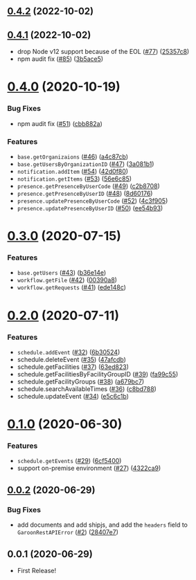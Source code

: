 ## [0.4.2](https://github.com/miyajan/garoon-rest/compare/v0.4.1...v0.4.2) (2022-10-02)



## [0.4.1](https://github.com/miyajan/garoon-rest/compare/v0.4.0...v0.4.1) (2022-10-02)

* drop Node v12 support because of the EOL ([#77](https://github.com/miyajan/garoon-rest/issues/77)) ([25357c8](https://github.com/miyajan/garoon-rest/commit/25357c8ed93b0305414828672da504af7e145e85))
* npm audit fix ([#85](https://github.com/miyajan/garoon-rest/issues/85)) ([3b5ace5](https://github.com/miyajan/garoon-rest/commit/3b5ace54f0f56668ebe68830572119be7698e0a7))


# [0.4.0](https://github.com/miyajan/garoon-rest/compare/v0.3.0...v0.4.0) (2020-10-19)


### Bug Fixes

* npm audit fix ([#51](https://github.com/miyajan/garoon-rest/issues/51)) ([cbb882a](https://github.com/miyajan/garoon-rest/commit/cbb882a35a17ceb3f6b2cf23c2b4359a6e18c08b))


### Features

* `base.getOrganizaions` ([#46](https://github.com/miyajan/garoon-rest/issues/46)) ([a4c87cb](https://github.com/miyajan/garoon-rest/commit/a4c87cb4e51db894ef3a38dcf0e4ef9ec4857e2e))
* `base.getUsersByOrganizationID` ([#47](https://github.com/miyajan/garoon-rest/issues/47)) ([3a081b1](https://github.com/miyajan/garoon-rest/commit/3a081b1e128daea42905447e231cd766cb1f2e94))
* `notification.addItem` ([#54](https://github.com/miyajan/garoon-rest/issues/54)) ([42d0f80](https://github.com/miyajan/garoon-rest/commit/42d0f807a537bfea853f5601a72812998039ddcc))
* `notification.getItems` ([#53](https://github.com/miyajan/garoon-rest/issues/53)) ([56e6c85](https://github.com/miyajan/garoon-rest/commit/56e6c853f92848be1bc24c181be5ba26c06a1018))
* `presence.getPresenceByUserCode` ([#49](https://github.com/miyajan/garoon-rest/issues/49)) ([c2b8708](https://github.com/miyajan/garoon-rest/commit/c2b87086e23fbb6822d17cfb85003143039ae121))
* `presence.getPresenceByUserID` ([#48](https://github.com/miyajan/garoon-rest/issues/48)) ([8d60176](https://github.com/miyajan/garoon-rest/commit/8d60176111248fee8a889ad49c1699111166b646))
* `presence.updatePresenceByUserCode` ([#52](https://github.com/miyajan/garoon-rest/issues/52)) ([4c3f905](https://github.com/miyajan/garoon-rest/commit/4c3f905d815ab4415d2f6ed1cc407221d49f7c0f))
* `presence.updatePresenceByUserID` ([#50](https://github.com/miyajan/garoon-rest/issues/50)) ([ee54b93](https://github.com/miyajan/garoon-rest/commit/ee54b93dda3d480d52af8a21a31aca0aa2ebbf11))



# [0.3.0](https://github.com/miyajan/garoon-rest/compare/v0.2.0...v0.3.0) (2020-07-15)


### Features

* `base.getUsers` ([#43](https://github.com/miyajan/garoon-rest/issues/43)) ([b36e14e](https://github.com/miyajan/garoon-rest/commit/b36e14e83a9b80492d4c94624199c2c623296b79))
* `workflow.getFile` ([#42](https://github.com/miyajan/garoon-rest/issues/42)) ([00390a8](https://github.com/miyajan/garoon-rest/commit/00390a8135895635cc244eb23783060484947a40))
* `workflow.getRequests` ([#41](https://github.com/miyajan/garoon-rest/issues/41)) ([ede148c](https://github.com/miyajan/garoon-rest/commit/ede148c2209fcf4acee9159bd46a747c85af333c))



# [0.2.0](https://github.com/miyajan/garoon-rest/compare/v0.1.0...v0.2.0) (2020-07-11)


### Features

* `schedule.addEvent` ([#32](https://github.com/miyajan/garoon-rest/issues/32)) ([6b30524](https://github.com/miyajan/garoon-rest/commit/6b30524592b3620ca398bfaafb006a115bea26d3))
* schedule.deleteEvent ([#35](https://github.com/miyajan/garoon-rest/issues/35)) ([47afcdb](https://github.com/miyajan/garoon-rest/commit/47afcdb2ac6a9216bf61d98bd8faece858e907b8))
* schedule.getFacilities ([#37](https://github.com/miyajan/garoon-rest/issues/37)) ([63ed823](https://github.com/miyajan/garoon-rest/commit/63ed8238b4f3a90250defd47f5ccead6bfff496f))
* schedule.getFacilitiesByFacilityGroupID ([#39](https://github.com/miyajan/garoon-rest/issues/39)) ([fa99c55](https://github.com/miyajan/garoon-rest/commit/fa99c55467eab7f83513d51b8f4a6b580ebae179))
* schedule.getFacilityGroups ([#38](https://github.com/miyajan/garoon-rest/issues/38)) ([a679bc7](https://github.com/miyajan/garoon-rest/commit/a679bc7b2884583168cb125d3b2dd8b24bfb7057))
* schedule.searchAvailableTimes ([#36](https://github.com/miyajan/garoon-rest/issues/36)) ([c8bd788](https://github.com/miyajan/garoon-rest/commit/c8bd7886e9f595db22e3cc2a691b4e7daf1f70f8))
* schedule.updateEvent ([#34](https://github.com/miyajan/garoon-rest/issues/34)) ([e5c6c1b](https://github.com/miyajan/garoon-rest/commit/e5c6c1b8d649df58a0ce3c27334e39c3a0726ad6))



# [0.1.0](https://github.com/miyajan/garoon-rest/compare/v0.0.2...v0.1.0) (2020-06-30)


### Features

* `schedule.getEvents` ([#29](https://github.com/miyajan/garoon-rest/issues/29)) ([6cf5400](https://github.com/miyajan/garoon-rest/commit/6cf5400a93cc5d72c98ad99dd3afd7c899a44477))
* support on-premise environment ([#27](https://github.com/miyajan/garoon-rest/issues/27)) ([4322ca9](https://github.com/miyajan/garoon-rest/commit/4322ca97c3f937ca1b609cb386a68ca4017ea5f6))



## [0.0.2](https://github.com/miyajan/garoon-rest/compare/v0.0.1...v0.0.2) (2020-06-29)


### Bug Fixes

* add documents and add shipjs, and add the `headers` field to `GaroonRestAPIError` ([#2](https://github.com/miyajan/garoon-rest/issues/2)) ([28407e7](https://github.com/miyajan/garoon-rest/commit/28407e7be2548d6c9fa12433f0b88493bb509168))



## 0.0.1 (2020-06-29)

* First Release!
